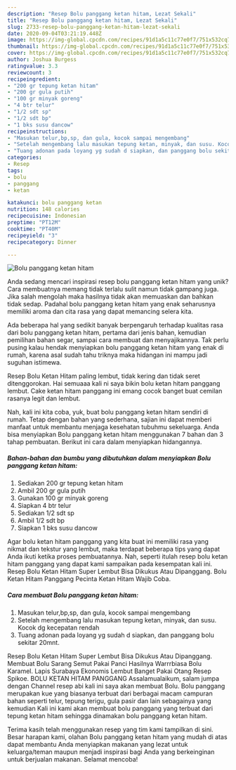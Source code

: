 ```yaml
---
description: "Resep Bolu panggang ketan hitam, Lezat Sekali"
title: "Resep Bolu panggang ketan hitam, Lezat Sekali"
slug: 2733-resep-bolu-panggang-ketan-hitam-lezat-sekali
date: 2020-09-04T03:21:19.448Z
image: https://img-global.cpcdn.com/recipes/91d1a5c11c77e0f7/751x532cq70/bolu-panggang-ketan-hitam-foto-resep-utama.jpg
thumbnail: https://img-global.cpcdn.com/recipes/91d1a5c11c77e0f7/751x532cq70/bolu-panggang-ketan-hitam-foto-resep-utama.jpg
cover: https://img-global.cpcdn.com/recipes/91d1a5c11c77e0f7/751x532cq70/bolu-panggang-ketan-hitam-foto-resep-utama.jpg
author: Joshua Burgess
ratingvalue: 3.3
reviewcount: 3
recipeingredient:
- "200 gr tepung ketan hitam"
- "200 gr gula putih"
- "100 gr minyak goreng"
- "4 btr telur"
- "1/2 sdt sp"
- "1/2 sdt bp"
- "1 bks susu dancow"
recipeinstructions:
- "Masukan telur,bp,sp, dan gula, kocok sampai mengembang"
- "Setelah mengembang lalu masukan tepung ketan, minyak, dan susu. Kocok dg kecepatan rendah"
- "Tuang adonan pada loyang yg sudah d siapkan, dan panggang bolu sekitar 20mnt."
categories:
- Resep
tags:
- bolu
- panggang
- ketan

katakunci: bolu panggang ketan 
nutrition: 148 calories
recipecuisine: Indonesian
preptime: "PT12M"
cooktime: "PT40M"
recipeyield: "3"
recipecategory: Dinner

---
```



![Bolu panggang ketan hitam](https://img-global.cpcdn.com/recipes/91d1a5c11c77e0f7/751x532cq70/bolu-panggang-ketan-hitam-foto-resep-utama.jpg)

Anda sedang mencari inspirasi resep bolu panggang ketan hitam yang unik? Cara membuatnya memang tidak terlalu sulit namun tidak gampang juga. Jika salah mengolah maka hasilnya tidak akan memuaskan dan bahkan tidak sedap. Padahal bolu panggang ketan hitam yang enak seharusnya memiliki aroma dan cita rasa yang dapat memancing selera kita.

Ada beberapa hal yang sedikit banyak berpengaruh terhadap kualitas rasa dari bolu panggang ketan hitam, pertama dari jenis bahan, kemudian pemilihan bahan segar, sampai cara membuat dan menyajikannya. Tak perlu pusing kalau hendak menyiapkan bolu panggang ketan hitam yang enak di rumah, karena asal sudah tahu triknya maka hidangan ini mampu jadi suguhan istimewa.

Resep Bolu Ketan Hitam paling lembut, tidak kering dan tidak seret ditenggorokan. Hai semuaaa kali ni saya bikin bolu ketan hitam panggang lembut. Cake ketan hitam panggang ini emang cocok banget buat cemilan rasanya legit dan lembut.


Nah, kali ini kita coba, yuk, buat bolu panggang ketan hitam sendiri di rumah. Tetap dengan bahan yang sederhana, sajian ini dapat memberi manfaat untuk membantu menjaga kesehatan tubuhmu sekeluarga. Anda bisa menyiapkan Bolu panggang ketan hitam menggunakan 7 bahan dan 3 tahap pembuatan. Berikut ini cara dalam menyiapkan hidangannya.

<!--inarticleads1-->

##### Bahan-bahan dan bumbu yang dibutuhkan dalam menyiapkan Bolu panggang ketan hitam:

1. Sediakan 200 gr tepung ketan hitam
1. Ambil 200 gr gula putih
1. Gunakan 100 gr minyak goreng
1. Siapkan 4 btr telur
1. Sediakan 1/2 sdt sp
1. Ambil 1/2 sdt bp
1. Siapkan 1 bks susu dancow


Agar bolu ketan hitam panggang yang kita buat ini memiliki rasa yang nikmat dan tekstur yang lembut, maka terdapat beberapa tips yang dapat Anda ikuti ketika proses pembuatannya. Nah, seperti itulah resep bolu ketan hitam panggang yang dapat kami sampaikan pada kesempatan kali ini. Resep Bolu Ketan Hitam Super Lembut Bisa Dikukus Atau Dipanggang. Bolu Ketan Hitam Panggang Pecinta Ketan Hitam Wajib Coba. 

<!--inarticleads2-->

##### Cara membuat Bolu panggang ketan hitam:

1. Masukan telur,bp,sp, dan gula, kocok sampai mengembang
1. Setelah mengembang lalu masukan tepung ketan, minyak, dan susu. Kocok dg kecepatan rendah
1. Tuang adonan pada loyang yg sudah d siapkan, dan panggang bolu sekitar 20mnt.


Resep Bolu Ketan Hitam Super Lembut Bisa Dikukus Atau Dipanggang. Membuat Bolu Sarang Semut Pakai Panci Hasilnya Warrrbiasa Bolu Karamel. Lapis Surabaya Ekonomis Lembut Banget Pakai Otang Resep Spikoe. BOLU KETAN HITAM PANGGANG Assalamualaikum, salam jumpa dengan Channel resep abi kali ini saya akan membuat Bolu. Bolu panggang merupakan kue yang biasanya terbuat dari berbagai macam campuran bahan seperti telur, tepung terigu, gula pasir dan lain sebagainya yang kemudian Kali ini kami akan membuat bolu panggang yang terbuat dari tepung ketan hitam sehingga dinamakan bolu panggang ketan hitam. 

Terima kasih telah menggunakan resep yang tim kami tampilkan di sini. Besar harapan kami, olahan Bolu panggang ketan hitam yang mudah di atas dapat membantu Anda menyiapkan makanan yang lezat untuk keluarga/teman maupun menjadi inspirasi bagi Anda yang berkeinginan untuk berjualan makanan. Selamat mencoba!

